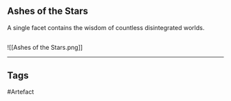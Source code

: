 ## Ashes of the Stars
A single facet contains the wisdom
of countless disintegrated worlds.
## 
![[Ashes of the Stars.png]]

---
## Tags
#Artefact